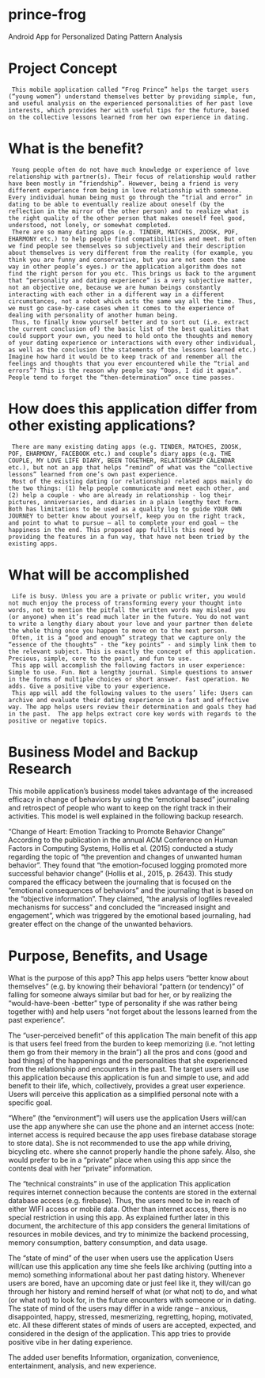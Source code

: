 # prince-frog
Android App for Personalized Dating Pattern Analysis

# Project Concept
     This mobile application called “Frog Prince” helps the target users (“young women”) understand themselves better by providing simple, fun, and useful analysis on the experienced personalities of her past love interests, which provides her with useful tips for the future, based on the collective lessons learned from her own experience in dating.

# What is the benefit?
     Young people often do not have much knowledge or experience of love relationship with partner(s). Their focus of relationship would rather have been mostly in “friendship”. However, being a friend is very different experience from being in love relationship with someone. Every individual human being must go through the “trial and error” in dating to be able to eventually realize about oneself (by the reflection in the mirror of the other person) and to realize what is the right quality of the other person that makes oneself feel good, understood, not lonely, or somewhat completed.
     There are so many dating apps (e.g. TINDER, MATCHES, ZOOSK, POF, EHARMONY etc.) to help people find compatibilities and meet. But often we find people see themselves so subjectively and their description about themselves is very different from the reality (for example, you think you are funny and conservative, but you are not seen the same way in other people’s eyes.) or the application algorithm does not find the right person for you etc. This brings us back to the argument that “personality and dating experience” is a very subjective matter, not an objective one, because we are human beings constantly interacting with each other in a different way in a different circumstances, not a robot which acts the same way all the time. Thus, we must go case-by-case cases when it comes to the experience of dealing with personality of another human being.
     Thus, to finally know yourself better and to sort out (i.e. extract the current conclusion of) the basic list of the best qualities that could support your own, you need to hold onto the thoughts and memory of your dating experience or interactions with every other individual, as well as the conclusion (the statements of the lessons learned etc.) Imagine how hard it would be to keep track of and remember all the feelings and thoughts that you ever encountered while the “trial and errors”? This is the reason why people say “Oops, I did it again”. People tend to forget the “then-determination” once time passes.

# How does this application differ from other existing applications?
     There are many existing dating apps (e.g. TINDER, MATCHES, ZOOSK, POF, EHARMONY, FACEBOOK etc.) and couple’s diary apps (e.g. THE COUPLE, MY LOVE LIFE DIARY, BEEN TOGETHER, RELATIONSHIP CALENDAR etc.), but not an app that helps “remind” of what was the “collective lessons” learned from one’s own past experience.
     Most of the existing dating (or relationship) related apps mainly do the two things: (1) help people communicate and meet each other, and (2) help a couple - who are already in relationship - log their pictures, anniversaries, and diaries in a plain lengthy text form. Both has limitations to be used as a quality log to guide YOUR OWN JOURNEY to better know about yourself, keep you on the right track, and point to what to pursue – all to complete your end goal – the happiness in the end. This proposed app fulfills this need by providing the features in a fun way, that have not been tried by the existing apps.

# What will be accomplished
     Life is busy. Unless you are a private or public writer, you would not much enjoy the process of transforming every your thought into words, not to mention the pitfall the written words may mislead you (or anyone) when it’s read much later in the future. You do not want to write a lengthy diary about your love and your partner then delete the whole thing once you happen to move on to the next person. 
     Often, it is a “good and enough” strategy that we capture only the “essence of the thoughts” - the “key points” - and simply link them to the relevant subject. This is exactly the concept of this application. Precious, simple, core to the point, and fun to use. 
     This app will accomplish the following factors in user experience: Simple to use. Fun. Not a lengthy journal. Simple questions to answer in the forms of multiple choices or short answer. Fast operation. No adds. Give a positive vibe to your experience. 
     This app will add the following values to the users’ life: Users can archive and evaluate their dating experience in a fast and effective way. The app helps users review their determination and goals they had in the past.  The app helps extract core key words with regards to the positive or negative topics.      

# Business Model and Backup Research
This mobile application’s business model takes advantage of the increased efficacy in change of behaviors by using the “emotional based” journaling and retrospect of people who want to keep on the right track in their activities. This model is well explained in the following backup research. 

“Change of Heart: Emotion Tracking to Promote Behavior Change”
According to the publication in the annual ACM Conference on Human Factors in Computing Systems, Hollis et al. (2015) conducted a study regarding the topic of “the prevention and changes of unwanted human behavior”. They found that “the emotion-focused logging promoted more successful behavior change” (Hollis et al., 2015, p. 2643). This study compared the efficacy between the journaling that is focused on the “emotional consequences of behaviors” and the journaling that is based on the “objective information”. They claimed, “the analysis of logfiles revealed mechanisms for success” and concluded the “increased insight and engagement”, which was triggered by the emotional based journaling, had greater effect on the change of the unwanted behaviors.

# Purpose, Benefits, and Usage

What is the purpose of this app?
     This app helps users “better know about themselves” (e.g. by knowing their behavioral “pattern (or tendency)” of falling for someone always similar but bad for her, or by realizing the “would-have-been -better” type of personality if she was rather being together with) and help users “not forget about the lessons learned from the past experience”. 

The “user-perceived benefit” of this application
     The main benefit of this app is that users feel freed from the burden to keep memorizing (i.e. “not letting them go from their memory in the brain”) all the pros and cons (good and bad things) of the happenings and the personalities that she experienced from the relationship and encounters in the past. 
     The target users will use this application because this application is fun and simple to use, and add benefit to their life, which, collectively, provides a great user experience.  Users will perceive this application as a simplified personal note with a specific goal. 

“Where” (the “environment”) will users use the application
     Users will/can use the app anywhere she can use the phone and an internet access (note: internet access is required because the app uses firebase database storage to store data). She is not recommended to use the app while driving, bicycling etc. where she cannot properly handle the phone safely. Also, she would prefer to be in a “private” place when using this app since the contents deal with her “private” information.


The “technical constraints” in use of the application
     This application requires internet connection because the contents are stored in the external database access (e.g. firebase). Thus, the users need to be in reach of either WIFI access or mobile data. Other than internet access, there is no special restriction in using this app. 
As explained further later in this document, the architecture of this app considers the general limitations of resources in mobile devices, and try to minimize the backend processing, memory consumption, battery consumption, and data usage. 

The “state of mind” of the user when users use the application
     Users will/can use this application any time she feels like archiving (putting into a memo) something informational about her past dating history. Whenever users are bored, have an upcoming date or just feel like it, they will/can go through her history and remind herself of what (or what not) to do, and what (or what not) to look for, in the future encounters with someone or in dating. The state of mind of the users may differ in a wide range – anxious, disappointed, happy, stressed, mesmerizing, regretting, hoping, motivated, etc. All these different states of minds of users are accepted, expected, and considered in the design of the application. This app tries to provide positive vibe in her dating experience. 

The added user benefits
     Information, organization, convenience, entertainment, analysis, and new experience.

